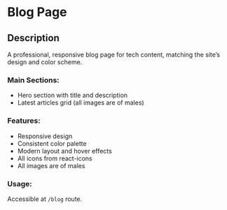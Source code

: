# Blog Page

## Description

A professional, responsive blog page for tech content, matching the site’s design and color scheme.

### Main Sections:

- Hero section with title and description
- Latest articles grid (all images are of males)

### Features:

- Responsive design
- Consistent color palette
- Modern layout and hover effects
- All icons from react-icons
- All images are of males

### Usage:

Accessible at `/blog` route.

